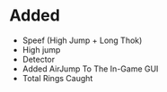 # Added
- Speef (High Jump + Long Thok)
- High jump
- Detector
- Added AirJump To The In-Game GUI
- Total Rings Caught
